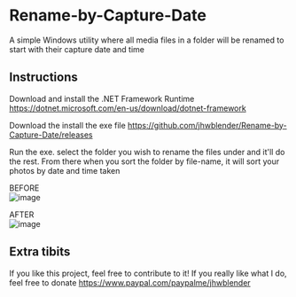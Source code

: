 # Rename-by-Capture-Date
A simple Windows utility where all media files in a folder will be renamed to start with their capture date and time

## Instructions
Download and install the .NET Framework Runtime
https://dotnet.microsoft.com/en-us/download/dotnet-framework

Download the install the exe file
https://github.com/jhwblender/Rename-by-Capture-Date/releases

Run the exe. select the folder you wish to rename the files under and it'll do the rest. 
From there when you sort the folder by file-name, it will sort your photos by date and time taken

BEFORE</br>
![image](https://user-images.githubusercontent.com/3465963/197464304-cc316b73-bdf7-44ff-9c12-6a9e61f4e4db.png)

AFTER</br>
![image](https://user-images.githubusercontent.com/3465963/197464602-507f7b6f-6d66-464f-9372-8601a9c6bd88.png)

## Extra tibits
If you like this project, feel free to contribute to it!
If you really like what I do, feel free to donate
https://www.paypal.com/paypalme/jhwblender
